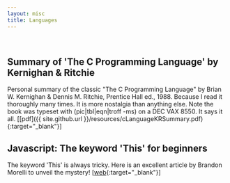 ```yaml
---
layout: misc
title: Languages
---
```

<br/>

## Summary of 'The C Programming Language' by Kernighan & Ritchie

Personal summary of the classic "The C Programming Language" by Brian W. Kernighan & Dennis M. Ritchie, Prentice Hall ed., 1988. Because I read it thoroughly many times. It is more nostalgia than anything else. Note the book was typeset with (pic|tbl|eqn|troff -ms) on a DEC VAX 8550. It says it all.
[[pdf]({{ site.github.url }}/resources/cLanguageKRSummary.pdf){:target="_blank"}]

## Javascript: The keyword 'This' for beginners

The keyword 'This' is always tricky. Here is an excellent article by
Brandon Morelli to unveil the mystery! [[web](https://codeburst.io/javascript-the-keyword-this-for-beginners-fb5238d99f85){:target="_blank"}]